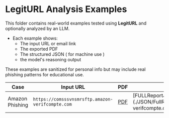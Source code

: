 
# LegitURL Analysis Examples

This folder contains real-world examples tested using **LegitURL** and optionally analyzed by an LLM.

- Each example shows:
  - The input URL or email link
  - The exported PDF
  - The structured JSON ( for machine use )
  - the model's reasoning output

These examples are sanitized for personal info but may include real phishing patterns for educational use.


| Case | Input URL | PDF | JSON | ModelOutput|
|------|-----------|-----|-------|-----|
| Amazon Phishing | `https://comsssvnsmrsftp.amazon-verifcompte.com` | [PDF](./PDF/legitURL_Report_2025-06-03T17:43:54Z-amazon-verifcompte.pdf) | [FULLReportJSON] (./JSON/FullReport_comsssvnsmrsftp.amazon-verifcompte.com.JSON) | [Gemini](./ModelOutput/GEMINI_FullReport_comsssvnsmrsftp.amazon-verifcompte.com.text)
